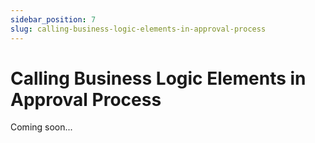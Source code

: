 ```yaml
---
sidebar_position: 7
slug: calling-business-logic-elements-in-approval-process
---
```


# Calling Business Logic Elements in Approval Process

Coming soon...

